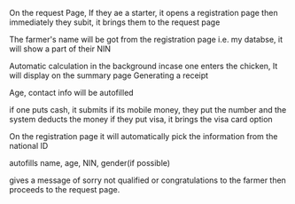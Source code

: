 On the request Page,
If they ae a starter, it opens a registration page then immediately they subit, it brings them to the request page

The farmer's name will be got from the registration page i.e. my databse, it will show a part of their NIN

Automatic calculation in the background incase one enters the chicken, It will display on the summary page
Generating a receipt

Age, contact info will be autofilled

if one puts cash, it submits
if its mobile money, they put the number and the system deducts the money
if they put visa, it brings the visa card option


On the registration page
it will automatically pick the information from the national ID

autofills name, age, NIN, gender(if possible)

gives a message of sorry not qualified or congratulations to the farmer then proceeds to the request page.